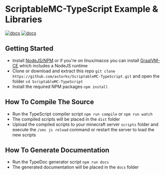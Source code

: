 # ScriptableMC-TypeScript Example & Libraries
[![docs](https://img.shields.io/badge/ScriptableMC--Engine-v1.3.0-blue?style=for-the-badge)](https://github.com/astorks/ScriptableMC-Engine)
[![docs](https://img.shields.io/badge/Read_the_Docs-gray?style=for-the-badge)](https://astorks.github.io/ScriptableMC-TypeScript)
## Getting Started
- Install [NodeJS/NPM](https://nodejs.org/en/download/) or if you're on linux/macos you can install [GraalVM-CE](https://github.com/graalvm/graalvm-ce-builds/releases/latest) which includes a NodeJS runtime
- Clone or download and extract this repo `git clone https://github.com/astorks/ScriptableMC-TypeScript.git` and open the folder `cd ScriptableMC-TypeScript`
- Install the required NPM packages `npm install`


## How To Compile The Source
- Run the TypeScript compiler script `npm run compile` or `npm run watch`
- The compiled scripts will be placed in the `dist` folder
- Upload the compiled scripts to your minecraft server `scripts` folder and execute the `/smc js reload` command or restart the server to load the new scripts


## How To Generate Documentation
- Run the TypeDoc generator script `npm run docs`
- The generated documentation will be placed in the `docs` folder